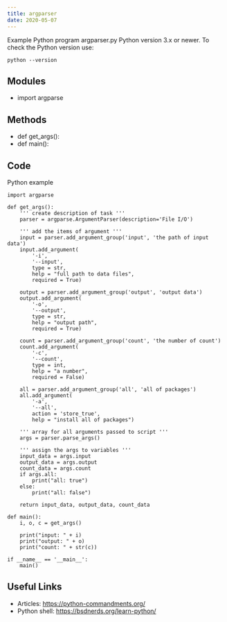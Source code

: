 ```yaml
---
title: argparser
date: 2020-05-07
---
```

Example Python program argparser.py
Python version 3.x or newer.
To check the Python version use:

    python --version

## Modules

* import argparse

## Methods

* def get_args():
* def main():

## Code

Python example

    import argparse
    
    def get_args():
        ''' create description of task '''
        parser = argparse.ArgumentParser(description='File I/O')
    
        ''' add the items of argument '''
        input = parser.add_argument_group('input', 'the path of input data')
        input.add_argument(
            '-i',
            '--input',
            type = str,
            help = "full path to data files",
            required = True)
    
        output = parser.add_argument_group('output', 'output data')
        output.add_argument(
            '-o',
            '--output',
            type = str,
            help = "output path",
            required = True)
    
        count = parser.add_argument_group('count', 'the number of count')
        count.add_argument(
            '-c',
            '--count',
            type = int,
            help = "a number",
            required = False)
        
        all = parser.add_argument_group('all', 'all of packages')
        all.add_argument(
            '-a',
            '--all',
            action = 'store_true',
            help = "install all of packages")
    
        ''' array for all arguments passed to script '''
        args = parser.parse_args()
    
        ''' assign the args to variables '''
        input_data = args.input
        output_data = args.output
        count_data = args.count
        if args.all:
            print("all: true")
        else:
            print("all: false")
    
        return input_data, output_data, count_data
        
    def main():
        i, o, c = get_args()
    
        print("input: " + i)
        print("output: " + o)
        print("count: " + str(c))
    
    if __name__ == '__main__':
        main()
    

## Useful Links

- Articles: https://python-commandments.org/
- Python shell: https://bsdnerds.org/learn-python/
